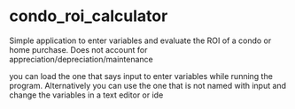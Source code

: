 # condo_roi_calculator
Simple application to enter variables and evaluate the ROI of a condo or home purchase. Does not account for appreciation/depreciation/maintenance 

you can load the one that says input to enter variables while running the program. Alternatively you can use the one that is not named with input and change the variables in a text editor or ide
